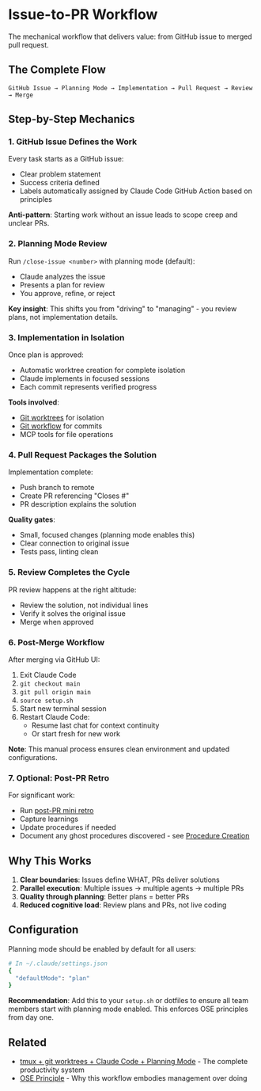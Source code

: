 # Issue-to-PR Workflow

The mechanical workflow that delivers value: from GitHub issue to merged pull request.

## The Complete Flow

```
GitHub Issue → Planning Mode → Implementation → Pull Request → Review → Merge
```

## Step-by-Step Mechanics

### 1. GitHub Issue Defines the Work

Every task starts as a GitHub issue:
- Clear problem statement  
- Success criteria defined
- Labels automatically assigned by Claude Code GitHub Action based on principles

**Anti-pattern**: Starting work without an issue leads to scope creep and unclear PRs.

### 2. Planning Mode Review

Run `/close-issue <number>` with planning mode (default):
- Claude analyzes the issue
- Presents a plan for review
- You approve, refine, or reject

**Key insight**: This shifts you from "driving" to "managing" - you review plans, not implementation details.

### 3. Implementation in Isolation

Once plan is approved:
- Automatic worktree creation for complete isolation
- Claude implements in focused sessions
- Each commit represents verified progress

**Tools involved**:
- [Git worktrees](worktree-workflow.md) for isolation
- [Git workflow](git-workflow.md) for commits
- MCP tools for file operations

### 4. Pull Request Packages the Solution

Implementation complete:
- Push branch to remote
- Create PR referencing "Closes #<issue>"
- PR description explains the solution

**Quality gates**:
- Small, focused changes (planning mode enables this)
- Clear connection to original issue
- Tests pass, linting clean

### 5. Review Completes the Cycle

PR review happens at the right altitude:
- Review the solution, not individual lines
- Verify it solves the original issue
- Merge when approved

### 6. Post-Merge Workflow

After merging via GitHub UI:
1. Exit Claude Code
2. `git checkout main`
3. `git pull origin main`
4. `source setup.sh`
5. Start new terminal session
6. Restart Claude Code:
   - Resume last chat for context continuity
   - Or start fresh for new work

**Note**: This manual process ensures clean environment and updated configurations.

### 7. Optional: Post-PR Retro

For significant work:
- Run [post-PR mini retro](post-pr-mini-retro.md)
- Capture learnings
- Update procedures if needed
- Document any ghost procedures discovered - see [Procedure Creation](procedure-creation.md)

## Why This Works

1. **Clear boundaries**: Issues define WHAT, PRs deliver solutions
2. **Parallel execution**: Multiple issues → multiple agents → multiple PRs
3. **Quality through planning**: Better plans = better PRs
4. **Reduced cognitive load**: Review plans and PRs, not live coding

## Configuration

Planning mode should be enabled by default for all users:
```bash
# In ~/.claude/settings.json
{
  "defaultMode": "plan"
}
```

**Recommendation**: Add this to your `setup.sh` or dotfiles to ensure all team members start with planning mode enabled. This enforces OSE principles from day one.

## Related

- [tmux + git worktrees + Claude Code + Planning Mode](tmux-git-worktrees-claude-code.md) - The complete productivity system
- [OSE Principle](../principles/ose.md) - Why this workflow embodies management over doing